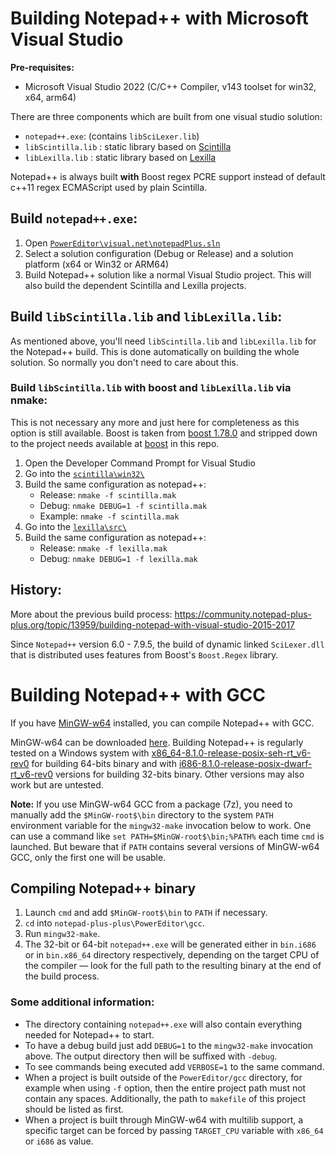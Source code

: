 # Building Notepad++ with Microsoft Visual Studio

**Pre-requisites:**

 - Microsoft Visual Studio 2022 (C/C++ Compiler, v143 toolset for win32, x64, arm64)

There are three components which are built from one visual studio solution:

 - `notepad++.exe`: (contains `libSciLexer.lib`)
 - `libScintilla.lib` : static library based on [Scintilla](https://www.scintilla.org/)
 - `libLexilla.lib` : static library based on [Lexilla](https://www.scintilla.org/Lexilla.html)

Notepad++ is always built **with** Boost regex PCRE support instead of default c++11 regex ECMAScript used by plain Scintilla.

## Build `notepad++.exe`:

 1. Open [`PowerEditor\visual.net\notepadPlus.sln`](https://github.com/notepad-plus-plus/notepad-plus-plus/blob/master/PowerEditor/visual.net/notepadPlus.sln)
 2. Select a solution configuration (Debug or Release) and a solution platform (x64 or Win32 or ARM64)
 3. Build Notepad++ solution like a normal Visual Studio project. This will also build the dependent Scintilla and Lexilla projects.

## Build `libScintilla.lib` and `libLexilla.lib`:

As mentioned above, you'll need `libScintilla.lib` and `libLexilla.lib` for the Notepad++ build. This is done automatically on building the whole solution. So normally you don't need to care about this.

### Build `libScintilla.lib` with boost and `libLexilla.lib` via nmake:

This is not necessary any more and just here for completeness as this option is still available.
Boost is taken from [boost 1.78.0](https://www.boost.org/users/history/version_1_78_0.html) and stripped down to the project needs available at [boost](https://github.com/notepad-plus-plus/notepad-plus-plus/tree/master/boostregex/boost) in this repo.

1. Open the Developer Command Prompt for Visual Studio
2. Go into the [`scintilla\win32\`](https://github.com/notepad-plus-plus/notepad-plus-plus/blob/master/scintilla/win32/)
3. Build the same configuration as notepad++:
   - Release: `nmake -f scintilla.mak`
   - Debug: `nmake DEBUG=1 -f scintilla.mak`
   - Example:
   `nmake -f scintilla.mak`
4. Go into the [`lexilla\src\`](https://github.com/notepad-plus-plus/notepad-plus-plus/tree/master/lexilla/src/)
5. Build the same configuration as notepad++:
   - Release: `nmake -f lexilla.mak`
   - Debug: `nmake DEBUG=1 -f lexilla.mak`
   

## History:
More about the previous build process: https://community.notepad-plus-plus.org/topic/13959/building-notepad-with-visual-studio-2015-2017

Since `Notepad++` version 6.0 - 7.9.5, the build of dynamic linked `SciLexer.dll` that is distributed
uses features from Boost's `Boost.Regex` library.

# Building Notepad++ with GCC

If you have [MinGW-w64](https://www.mingw-w64.org/) installed, you can compile Notepad++ with GCC.

MinGW-w64 can be downloaded [here](https://sourceforge.net/projects/mingw-w64/files/). Building Notepad++ is regularly tested on a Windows system with [x86_64-8.1.0-release-posix-seh-rt_v6-rev0](https://sourceforge.net/projects/mingw-w64/files/Toolchains%20targetting%20Win64/Personal%20Builds/mingw-builds/8.1.0/threads-posix/seh/x86_64-8.1.0-release-posix-seh-rt_v6-rev0.7z) for building 64-bits binary and with [i686-8.1.0-release-posix-dwarf-rt_v6-rev0](https://sourceforge.net/projects/mingw-w64/files/Toolchains%20targetting%20Win32/Personal%20Builds/mingw-builds/8.1.0/threads-posix/dwarf/i686-8.1.0-release-posix-dwarf-rt_v6-rev0.7z) versions for building 32-bits binary. Other versions may also work but are untested.

**Note:** If you use MinGW-w64 GCC from a package (7z), you need to manually add the `$MinGW-root$\bin` directory to the system `PATH` environment variable for the `mingw32-make` invocation below to work. One can use a command like `set PATH=$MinGW-root$\bin;%PATH%` each time `cmd` is launched. But beware that if `PATH` contains several versions of MinGW-w64 GCC, only the first one will be usable.

## Compiling Notepad++ binary

1. Launch `cmd` and add `$MinGW-root$\bin` to `PATH` if necessary.
2. `cd` into `notepad-plus-plus\PowerEditor\gcc`.
3. Run `mingw32-make`.
4. The 32-bit or 64-bit `notepad++.exe` will be generated either in `bin.i686` or in `bin.x86_64` directory respectively, depending on the target CPU of the compiler — look for the full path to the resulting binary at the end of the build process.

### Some additional information:

* The directory containing `notepad++.exe` will also contain everything needed for Notepad++ to start.
* To have a debug build just add `DEBUG=1` to the `mingw32-make` invocation above. The output directory then will be suffixed with `-debug`.
* To see commands being executed add `VERBOSE=1` to the same command.
* When a project is built outside of the `PowerEditor/gcc` directory, for example when using `-f` option, then the entire project path must not contain any spaces. Additionally, the path to `makefile` of this project should be listed as first.
* When a project is built through MinGW-w64 with multilib support, a specific target can be forced by passing `TARGET_CPU` variable with `x86_64` or `i686` as value.
